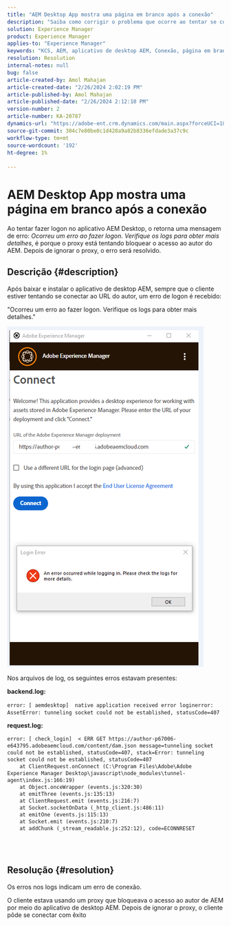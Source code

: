 ```yaml
---
title: "AEM Desktop App mostra uma página em branco após a conexão"
description: "Saiba como corrigir o problema que ocorre ao tentar se conectar ao autor de AEM retorna um erro de logon no aplicativo de desktop AEM. Tente ignorar o proxy."
solution: Experience Manager
product: Experience Manager
applies-to: "Experience Manager"
keywords: "KCS, AEM, aplicativo de desktop AEM, Conexão, página em branco, erro de conexão"
resolution: Resolution
internal-notes: null
bug: false
article-created-by: Amol Mahajan
article-created-date: "2/26/2024 2:02:19 PM"
article-published-by: Amol Mahajan
article-published-date: "2/26/2024 2:12:10 PM"
version-number: 2
article-number: KA-20787
dynamics-url: "https://adobe-ent.crm.dynamics.com/main.aspx?forceUCI=1&pagetype=entityrecord&etn=knowledgearticle&id=263723a1-afd4-ee11-9079-6045bd006793"
source-git-commit: 304c7e80be0c1d428a9a82b8336efdade3a37c9c
workflow-type: tm+mt
source-wordcount: '192'
ht-degree: 1%

---
```


# AEM Desktop App mostra uma página em branco após a conexão


Ao tentar fazer logon no aplicativo AEM Desktop, o retorna uma mensagem de erro: *Ocorreu um erro ao fazer logon. Verifique os logs para obter mais detalhes*, é porque o proxy está tentando bloquear o acesso ao autor do AEM. Depois de ignorar o proxy, o erro será resolvido.

## Descrição {#description}


Após baixar e instalar o aplicativo de desktop AEM, sempre que o cliente estiver tentando se conectar ao URL do autor, um erro de logon é recebido:

&quot;Ocorreu um erro ao fazer logon. Verifique os logs para obter mais detalhes.&quot;

![](assets/___273723a1-afd4-ee11-9079-6045bd006793___.png)

Nos arquivos de log, os seguintes erros estavam presentes:

<b>backend.log:</b>

`error: [ aemdesktop]  native application received error loginerror: AssetError: tunneling socket could not be established, statusCode=407`

<b>request.log:</b>




```
error: [ check_login]  < ERR GET https://author-p67006-e643795.adobeaemcloud.com/content/dam.json message=tunneling socket could not be established, statusCode=407, stack=Error: tunneling socket could not be established, statusCode=407
    at ClientRequest.onConnect (C:\Program Files\Adobe\Adobe Experience Manager Desktop\javascript\node_modules\tunnel-agent\index.js:166:19)
    at Object.onceWrapper (events.js:320:30)
    at emitThree (events.js:135:13)
    at ClientRequest.emit (events.js:216:7)
    at Socket.socketOnData (_http_client.js:486:11)
    at emitOne (events.js:115:13)
    at Socket.emit (events.js:210:7)
    at addChunk (_stream_readable.js:252:12), code=ECONNRESET
```


<br> 

## Resolução {#resolution}


Os erros nos logs indicam um erro de conexão.

O cliente estava usando um proxy que bloqueava o acesso ao autor de AEM por meio do aplicativo de desktop AEM. Depois de ignorar o proxy, o cliente pôde se conectar com êxito
